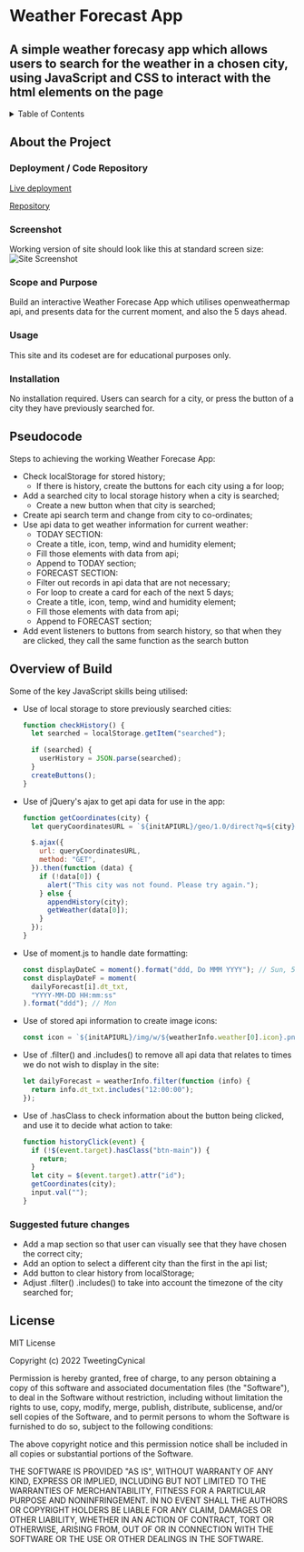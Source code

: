 # Weather Forecast App

## A simple weather forecasy app which allows users to search for the weather in a chosen city, using JavaScript and CSS to interact with the html elements on the page

<!-- TABLE OF CONTENTS -->
<details>
  <summary>Table of Contents</summary>
  <ol>
        <li><a href="#about-the-project">About The Project</a></li>
        <li><a href="#deployment">Deployment / Code Repository</a></li>
        <li><a href="#screenshot">Screenshot</a></li>
        <li><a href="#scope-and-purpose">Scope and Purpose</a></li>
        <li><a href="#usage">Usage</a></li>
        <li><a href="#installation">Installation</a></li>
        <li><a href="#pseudocode">Pseudocode</a></li>
        <li><a href="#overview-of-build">Overview of Build</a></li>
        <li><a href="#suggested-future-changes">Suggested Future Changes</a></li>
        <li><a href="#license">License</a></li>
      </ol>
</details>

<!-- About the Project -->

## About the Project

### Deployment / Code Repository

[Live deployment](https://tweetingcynical.github.io/weather-app/)

[Repository](https://github.com/TweetingCynical/weather-app)

### Screenshot

Working version of site should look like this at standard screen size:
![Site Screenshot](./assets/screenshot.png)

### Scope and Purpose

Build an interactive Weather Forecase App which utilises openweathermap api, and presents data for the current moment, and also the 5 days ahead.

### Usage

This site and its codeset are for educational purposes only.

### Installation

No installation required. Users can search for a city, or press the button of a city they have previously searched for.

<!-- Pseudocode and overview of build -->

## Pseudocode

Steps to achieving the working Weather Forecase App:

- Check localStorage for stored history;
  - If there is history, create the buttons for each city using a for loop;
- Add a searched city to local storage history when a city is searched;
  - Create a new button when that city is searched;
- Create api search term and change from city to co-ordinates;
- Use api data to get weather information for current weather:
  - TODAY SECTION:
  - Create a title, icon, temp, wind and humidity element;
  - Fill those elements with data from api;
  - Append to TODAY section;
  - FORECAST SECTION:
  - Filter out records in api data that are not necessary;
  - For loop to create a card for each of the next 5 days;
  - Create a title, icon, temp, wind and humidity element;
  - Fill those elements with data from api;
  - Append to FORECAST section;
- Add event listeners to buttons from search history, so that when they are clicked, they call the same function as the search button

## Overview of Build

Some of the key JavaScript skills being utilised:

- Use of local storage to store previously searched cities:

  ```javascript
  function checkHistory() {
    let searched = localStorage.getItem("searched");

    if (searched) {
      userHistory = JSON.parse(searched);
    }
    createButtons();
  }
  ```

- Use of jQuery's ajax to get api data for use in the app:

  ```javascript
  function getCoordinates(city) {
    let queryCoordinatesURL = `${initAPIURL}/geo/1.0/direct?q=${city}&limit=5&appid=${myKey}`;

    $.ajax({
      url: queryCoordinatesURL,
      method: "GET",
    }).then(function (data) {
      if (!data[0]) {
        alert("This city was not found. Please try again.");
      } else {
        appendHistory(city);
        getWeather(data[0]);
      }
    });
  }
  ```

- Use of moment.js to handle date formatting:

  ```javascript
  const displayDateC = moment().format("ddd, Do MMM YYYY"); // Sun, 5th Feb 2023
  const displayDateF = moment(
    dailyForecast[i].dt_txt,
    "YYYY-MM-DD HH:mm:ss"
  ).format("ddd"); // Mon
  ```

- Use of stored api information to create image icons:

  ```javascript
  const icon = `${initAPIURL}/img/w/${weatherInfo.weather[0].icon}.png`;
  ```

- Use of .filter() and .includes() to remove all api data that relates to times we do not wish to display in the site:

  ```javascript
  let dailyForecast = weatherInfo.filter(function (info) {
    return info.dt_txt.includes("12:00:00");
  });
  ```

- Use of .hasClass to check information about the button being clicked, and use it to decide what action to take:

  ```javascript
  function historyClick(event) {
    if (!$(event.target).hasClass("btn-main")) {
      return;
    }
    let city = $(event.target).attr("id");
    getCoordinates(city);
    input.val("");
  }
  ```

### Suggested future changes

- Add a map section so that user can visually see that they have chosen the correct city;
- Add an option to select a different city than the first in the api list;
- Add button to clear history from localStorage;
- Adjust .filter() .includes() to take into account the timezone of the city searched for;

## License

MIT License

Copyright (c) 2022 TweetingCynical

Permission is hereby granted, free of charge, to any person obtaining a copy of this software and associated documentation files (the "Software"), to deal in the Software without restriction, including without limitation the rights to use, copy, modify, merge, publish, distribute, sublicense, and/or sell copies of the Software, and to permit persons to whom the Software is furnished to do so, subject to the following conditions:

The above copyright notice and this permission notice shall be included in all copies or substantial portions of the Software.

THE SOFTWARE IS PROVIDED "AS IS", WITHOUT WARRANTY OF ANY KIND, EXPRESS OR IMPLIED, INCLUDING BUT NOT LIMITED TO THE WARRANTIES OF MERCHANTABILITY, FITNESS FOR A PARTICULAR PURPOSE AND NONINFRINGEMENT. IN NO EVENT SHALL THE AUTHORS OR COPYRIGHT HOLDERS BE LIABLE FOR ANY CLAIM, DAMAGES OR OTHER LIABILITY, WHETHER IN AN ACTION OF CONTRACT, TORT OR OTHERWISE, ARISING FROM, OUT OF OR IN CONNECTION WITH THE SOFTWARE OR THE USE OR OTHER DEALINGS IN THE SOFTWARE.
